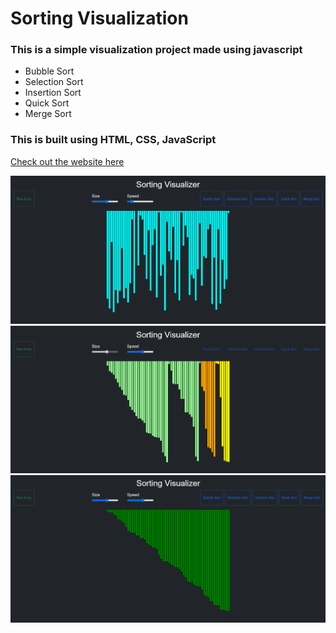 # Sorting Visualization
### This is a simple visualization project made using javascript 
- Bubble Sort 
- Selection Sort
- Insertion Sort
- Quick Sort
- Merge Sort

### This is built using HTML, CSS, JavaScript <br/>

[Check out the website here](https://thdonadkar.github.io/Algorithm-VIsualization/)

<img src="img/img1.png"> <br/>
<img src="img/img2.png"> <br/>
<img src="img/img3.png"> <br/>
